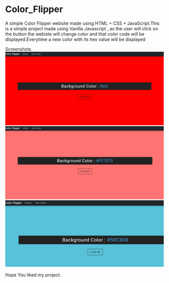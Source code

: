 # Color_Flipper

A simple Color Flipper website made using HTML + CSS + JavaScript.This is a simple project made using Vanilla Javascript , as the user will click on 
the button the webiste will change color and that color code will be displayed.Everytime a new color with its hex value will be displayed

Screenshots
 ![](s1.jpg)
 ![](s2.jpg)
 ![](s3.jpg)

Hope You liked my project.
